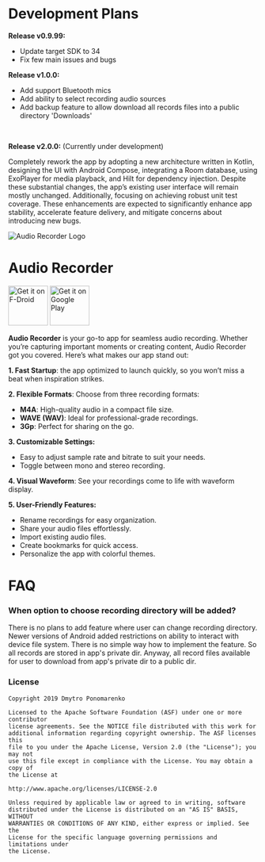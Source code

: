 # Development Plans
<b>Release v0.9.99:</b>
 - Update target SDK to 34
 - Fix few main issues and bugs
   
<b>Release v1.0.0:</b>
 - Add support Bluetooth mics
 - Add ability to select recording audio sources
 - Add backup feature to allow download all records files into a public directory 'Downloads'

<br>
<p><b>Release v2.0.0:</b> (Currently under development)</p>
<p>Completely rework the app by adopting a new architecture written in Kotlin, designing the UI with Android Compose, integrating a Room database, using ExoPlayer for media playback, and Hilt for dependency injection. Despite these substantial changes, the app’s existing user interface will remain mostly unchanged. Additionally, focusing on achieving robust unit test coverage. These enhancements are expected to significantly enhance app stability, accelerate feature delivery, and mitigate concerns about introducing new bugs.</p>


![Audio Recorder Logo](https://github.com/Dimowner/AudioRecorder/blob/master/app/src/releaseConfig/res/mipmap-xxxhdpi/audio_recorder_logo.png)

# Audio Recorder

[<img src="https://fdroid.gitlab.io/artwork/badge/get-it-on.png"
     alt="Get it on F-Droid"
     height="80">](https://f-droid.org/packages/com.dimowner.audiorecorder/)
[<img src="https://play.google.com/intl/en_us/badges/images/generic/en-play-badge.png"
     alt="Get it on Google Play"
     height="80">](https://play.google.com/store/apps/details?id=com.dimowner.audiorecorder)


<p><b>Audio Recorder</b> is your go-to app for seamless audio recording. Whether you’re capturing important moments or creating content, Audio Recorder got you covered. Here’s what makes our app stand out:</p>

<p><b>1. Fast Startup</b>: the app optimized to launch quickly, so you won’t miss a beat when inspiration strikes.</p>
<b>2. Flexible Formats</b>: Choose from three recording formats:

 - <b>M4A</b>: High-quality audio in a compact file size.
 - <b>WAVE (WAV)</b>: Ideal for professional-grade recordings.
 - <b>3Gp</b>: Perfect for sharing on the go.

<b>3. Customizable Settings:</b>
 - Easy to adjust sample rate and bitrate to suit your needs.
 - Toggle between mono and stereo recording.

<b>4. Visual Waveform</b>: See your recordings come to life with waveform display.

<b>5. User-Friendly Features:</b>
 - Rename recordings for easy organization.
 - Share your audio files effortlessly.
 - Import existing audio files.
 - Create bookmarks for quick access.
 - Personalize the app with colorful themes.

# FAQ
### <b>When option to choose recording directory will be added?</b>
<p>There is no plans to add feature where user can change recording directory. Newer versions of Android added restrictions on ability to interact with device file system. There is no simple way how to implement the feature. So all records are stored in app's private dir. Anyway, all record files available for user to download from app's private dir to a public dir.</p> 

### License

```
Copyright 2019 Dmytro Ponomarenko

Licensed to the Apache Software Foundation (ASF) under one or more contributor
license agreements. See the NOTICE file distributed with this work for
additional information regarding copyright ownership. The ASF licenses this
file to you under the Apache License, Version 2.0 (the "License"); you may not
use this file except in compliance with the License. You may obtain a copy of
the License at

http://www.apache.org/licenses/LICENSE-2.0

Unless required by applicable law or agreed to in writing, software
distributed under the License is distributed on an "AS IS" BASIS, WITHOUT
WARRANTIES OR CONDITIONS OF ANY KIND, either express or implied. See the
License for the specific language governing permissions and limitations under
the License.
```
